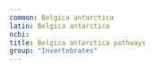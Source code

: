 ```yaml
---
common: Belgica antarctica
latin: Belgica antarctica
ncbi: 
title: Belgica antarctica pathways
group: "Invertebrates"
---
```

